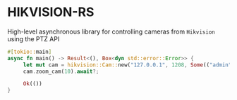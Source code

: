 # HIKVISION-RS
 High-level asynchronous library for controlling cameras from `Hikvision` using the PTZ API
```rust
#[tokio::main]
async fn main() -> Result<(), Box<dyn std::error::Error>> {
     let mut cam = hikvision::Cam::new("127.0.0.1", 1208, Some(("admin", "12345")), 500).await?;
     cam.zoom_cam(10).await?;

     Ok(())
}
```
